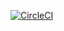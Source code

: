 [![CircleCI](https://circleci.com/gh/packer-tm/aws-ami_centos7-ansible-git.svg?style=svg)](https://circleci.com/gh/packer-tm/aws-ami_centos7-ansible-git)
